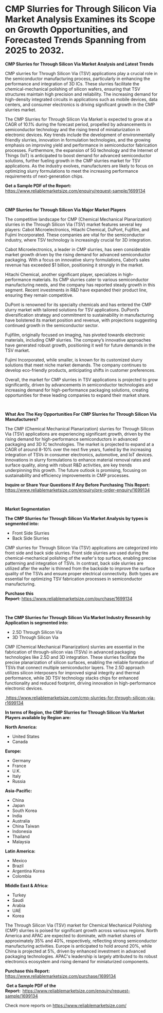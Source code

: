 <p><h1>CMP Slurries for Through Silicon Via Market Analysis Examines its Scope on Growth Opportunities, and Forecasted Trends Spanning from 2025 to 2032.</h1></p><p><strong>CMP Slurries for Through Silicon Via Market Analysis and Latest Trends</strong></p>
<p><p>CMP slurries for Through Silicon Via (TSV) applications play a crucial role in the semiconductor manufacturing process, particularly in enhancing the performance and integration of 3D ICs. These slurries facilitate the chemical-mechanical polishing of silicon wafers, ensuring that TSV structures maintain high precision and reliability. The increasing demand for high-density integrated circuits in applications such as mobile devices, data centers, and consumer electronics is driving significant growth in the CMP slurries market.</p><p>The CMP Slurries for Through Silicon Via Market is expected to grow at a CAGR of 10.1% during the forecast period, propelled by advancements in semiconductor technology and the rising trend of miniaturization in electronic devices. Key trends include the development of environmentally friendly slurries, innovation in formulation technologies, and the growing emphasis on improving yield and performance in semiconductor fabrication processes. Furthermore, the expansion of 5G technology and the Internet of Things (IoT) is anticipated to boost demand for advanced semiconductor solutions, further fueling growth in the CMP slurries market for TSV applications. As the industry evolves, manufacturers are likely to focus on optimizing slurry formulations to meet the increasing performance requirements of next-generation chips.</p></p>
<p><strong>Get a Sample PDF of the Report:&nbsp;</strong> <a href="https://www.reliablemarketsize.com/enquiry/request-sample/1699134?utm_campaign=3345&utm_medium=2&utm_source=Github&utm_content=ia&utm_term=27032025&utm_id=cmp-slurries-for-through-silicon-via">https://www.reliablemarketsize.com/enquiry/request-sample/1699134</a></p>
<p>&nbsp;</p>
<p><strong>CMP Slurries for Through Silicon Via Major Market Players</strong></p>
<p><p>The competitive landscape for CMP (Chemical Mechanical Planarization) slurries in the Through Silicon Via (TSV) market features several key players: Cabot Microelectronics, Hitachi Chemical, DuPont, Fujifilm, and Fujimi Incorporated. These companies are vital for the semiconductor industry, where TSV technology is increasingly crucial for 3D integration.</p><p>Cabot Microelectronics, a leader in CMP slurries, has seen considerable market growth driven by the rising demand for advanced semiconductor packaging. With a focus on innovative slurry formulations, Cabot’s sales revenue has exceeded $1 billion, positioning it strongly in the market.</p><p>Hitachi Chemical, another significant player, specializes in high-performance materials. Its CMP slurries cater to various semiconductor manufacturing needs, and the company has reported steady growth in this segment. Recent investments in R&D have expanded their product line, ensuring they remain competitive.</p><p>DuPont is renowned for its specialty chemicals and has entered the CMP slurry market with tailored solutions for TSV applications. DuPont’s diversification strategy and commitment to sustainability in manufacturing have bolstered its market position and revenue, with projections suggesting continued growth in the semiconductor sector.</p><p>Fujifilm, originally focused on imaging, has pivoted towards electronic materials, including CMP slurries. The company’s innovative approaches have generated robust growth, positioning it well for future demands in the TSV market.</p><p>Fujimi Incorporated, while smaller, is known for its customized slurry solutions that meet niche market demands. The company continues to develop eco-friendly products, anticipating shifts in customer preferences.</p><p>Overall, the market for CMP slurries in TSV applications is projected to grow significantly, driven by advancements in semiconductor technologies and increasing demand for high-performance packaging solutions, creating opportunities for these leading companies to expand their market share.</p></p>
<p>&nbsp;</p>
<p><strong>What Are The Key Opportunities For CMP Slurries for Through Silicon Via Manufacturers?</strong></p>
<p><p>The CMP (Chemical Mechanical Planarization) slurries for Through Silicon Via (TSV) applications are experiencing significant growth, driven by the rising demand for high-performance semiconductors in advanced packaging and 3D IC technologies. The market is projected to expand at a CAGR of around 8-10% over the next five years, fueled by the increasing integration of TSVs in consumer electronics, automotive, and IoT devices. Innovations in slurry formulations to enhance material removal rates and surface quality, along with robust R&D activities, are key trends underpinning this growth. The future outlook is promising, focusing on sustainability and efficiency improvements in CMP processes.</p></p>
<p><strong>Inquire or Share Your Questions If Any Before Purchasing This Report:</strong> <a href="https://www.reliablemarketsize.com/enquiry/pre-order-enquiry/1699134?utm_campaign=3345&utm_medium=2&utm_source=Github&utm_content=ia&utm_term=27032025&utm_id=cmp-slurries-for-through-silicon-via">https://www.reliablemarketsize.com/enquiry/pre-order-enquiry/1699134</a></p>
<p>&nbsp;</p>
<p><strong>Market Segmentation</strong></p>
<p><strong>The CMP Slurries for Through Silicon Via Market Analysis by types is segmented into:</strong></p>
<p><ul><li>Front Side Slurries</li><li>Back Side Slurries</li></ul></p>
<p><p>CMP slurries for Through Silicon Via (TSV) applications are categorized into front side and back side slurries. Front side slurries are used during the chemical-mechanical polishing of the wafer's top surface, enabling precise patterning and integration of TSVs. In contrast, back side slurries are utilized after the wafer is thinned from the backside to improve the surface quality of the TSVs and ensure proper electrical connectivity. Both types are essential for optimizing TSV fabrication processes in semiconductor manufacturing.</p></p>
<p><strong>Purchase this Report:&nbsp;</strong><a href="https://www.reliablemarketsize.com/purchase/1699134?utm_campaign=3345&utm_medium=2&utm_source=Github&utm_content=ia&utm_term=27032025&utm_id=cmp-slurries-for-through-silicon-via">https://www.reliablemarketsize.com/purchase/1699134</a></p>
<p>&nbsp;</p>
<p><strong>The CMP Slurries for Through Silicon Via Market Industry Research by Application is segmented into:</strong></p>
<p><ul><li>2.5D Through Silicon Via</li><li>3D Through Silicon Via</li></ul></p>
<p><p>CMP (Chemical Mechanical Planarization) slurries are essential in the fabrication of through-silicon vias (TSVs) in advanced packaging technologies like 2.5D and 3D integration. These slurries facilitate the precise planarization of silicon surfaces, enabling the reliable formation of TSVs that connect multiple semiconductor layers. The 2.5D approach utilizes silicon interposers for improved signal integrity and thermal performance, while 3D TSV technology stacks chips for enhanced functionality and reduced footprint, driving innovation in high-performance electronic devices.</p></p>
<p><a href="https://www.reliablemarketsize.com/cmp-slurries-for-through-silicon-via-r1699134?utm_campaign=3345&utm_medium=2&utm_source=Github&utm_content=ia&utm_term=27032025&utm_id=cmp-slurries-for-through-silicon-via">&nbsp;https://www.reliablemarketsize.com/cmp-slurries-for-through-silicon-via-r1699134</a></p>
<p><strong>In terms of Region, the CMP Slurries for Through Silicon Via Market Players available by Region are:</strong></p>
<p>
    <p> <strong> North America: </strong>
        <ul>
            <li>United States</li>
            <li>Canada</li>
        </ul>
        </p> 
    <p> <strong> Europe: </strong>
        <ul>
            <li>Germany</li>
            <li>France</li>
            <li>U.K.</li>
            <li>Italy</li>
            <li>Russia</li>
        </ul>
        </p> 
    <p> <strong> Asia-Pacific: </strong>
        <ul>
            <li>China</li>
            <li>Japan</li>
            <li>South Korea</li>
            <li>India</li>
            <li>Australia</li>
            <li>China Taiwan</li>
            <li>Indonesia</li>
            <li>Thailand</li>
            <li>Malaysia</li>
        </ul>
        </p> 
    <p> <strong> Latin America: </strong>
        <ul>
            <li>Mexico</li>
            <li>Brazil</li>
            <li>Argentina Korea</li>
            <li>Colombia</li>
        </ul>
        </p> 
    <p> <strong> Middle East & Africa: </strong>
        <ul>
            <li>Turkey</li>
            <li>Saudi</li>
            <li>Arabia</li>
            <li>UAE</li>
            <li>Korea</li>
        </ul>
    </p>
    </p>
<p><p>The Through Silicon Via (TSV) market for Chemical Mechanical Polishing (CMP) slurries is poised for significant growth across various regions. North America and APAC are expected to dominate, with market shares of approximately 35% and 40%, respectively, reflecting strong semiconductor manufacturing activities. Europe is anticipated to hold around 20%, while China is projected at 5%, driven by enhanced investment in advanced packaging technologies. APAC's leadership is largely attributed to its robust electronics ecosystem and rising demand for miniaturized components.</p></p>
<p><strong>Purchase this Report: </strong><a href="https://www.reliablemarketsize.com/purchase/1699134?utm_campaign=3345&utm_medium=2&utm_source=Github&utm_content=ia&utm_term=27032025&utm_id=cmp-slurries-for-through-silicon-via">https://www.reliablemarketsize.com/purchase/1699134</a></p>
<p>&nbsp;<strong>Get a Sample PDF of the Report:&nbsp;&nbsp;</strong><a href="https://www.reliablemarketsize.com/enquiry/request-sample/1699134?utm_campaign=3345&utm_medium=2&utm_source=Github&utm_content=ia&utm_term=27032025&utm_id=cmp-slurries-for-through-silicon-via">https://www.reliablemarketsize.com/enquiry/request-sample/1699134</a></p>
<p><strong></strong></p>
<p>Check more reports on <a href="https://www.reliablemarketsize.com/?utm_campaign=3345&utm_medium=2&utm_source=Github&utm_content=ia&utm_term=27032025&utm_id=cmp-slurries-for-through-silicon-via">https://www.reliablemarketsize.com/</a></p>
